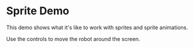 # Sprite Demo #

This demo shows what it's like to work with sprites and sprite animations.

Use the controls to move the robot around the screen.